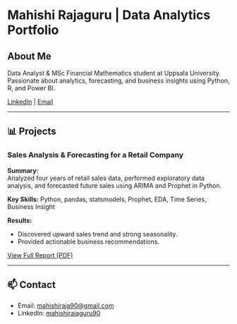 # Mahishi Rajaguru | Data Analytics Portfolio

##  About Me
Data Analyst & MSc Financial Mathematics student at Uppsala University. 
Passionate about analytics, forecasting, and business insights using Python, R, and Power BI.

[LinkedIn](https://www.linkedin.com/in/mahishirajaguru90) | [Email](mahishiraja90@gmail.com)

---

## 📊 Projects

### Sales Analysis & Forecasting for a Retail Company

**Summary:**  
Analyzed four years of retail sales data, performed exploratory data analysis, and forecasted future sales using ARIMA and Prophet in Python.

**Key Skills:** Python, pandas, statsmodels, Prophet, EDA, Time Series, Business Insight

**Results:**  
- Discovered upward sales trend and strong seasonality.
- Provided actionable business recommendations.

[View Full Report (PDF)]([LINK_TO_YOUR_PDF_REPORT](https://github.com/mahishir/mahishirajaguru.github.io/blob/main/project___Sales_Analysis___Forecasting_for_a_Retail_Company%20(1).pdf))  


---

## 📫 Contact
- Email: mahishiraja90@gmail.com
- LinkedIn: [mahishirajaguru90](https://www.linkedin.com/in/mahishirajaguru90)
